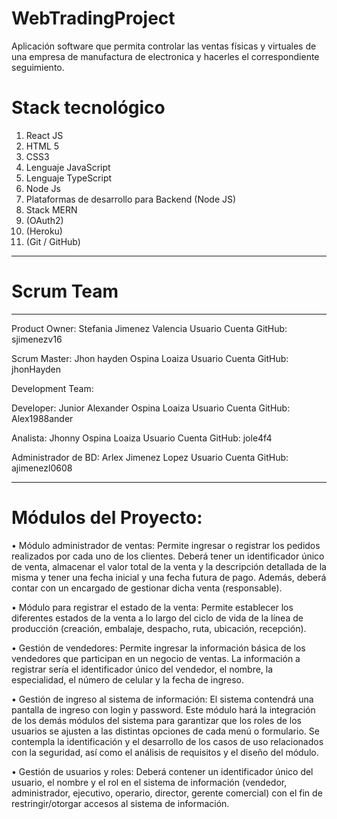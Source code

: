 # WebTradingProject
Aplicación software que permita controlar las ventas físicas y virtuales de una empresa de manufactura de electronica y hacerles el correspondiente seguimiento.


# Stack tecnológico

1. React JS
2. HTML 5
3. CSS3
4. Lenguaje JavaScript
5. Lenguaje TypeScript
6. Node Js
7. Plataformas de desarrollo para Backend (Node JS)
8. Stack MERN
9. (OAuth2)
10. (Heroku)
11. (Git / GitHub)
______________________________________________________________________________________________________________________________________________________________
# Scrum Team 
______________________________________________________________________________________________________________________________________________________________
Product Owner: Stefania Jimenez Valencia
Usuario Cuenta GitHub: sjimenezv16

Scrum Master: Jhon hayden Ospina Loaiza 
Usuario Cuenta GitHub: jhonHayden

Development Team:

Developer: Junior Alexander Ospina Loaiza 
Usuario Cuenta GitHub: Alex1988ander

Analista: Jhonny Ospina Loaiza
Usuario Cuenta GitHub: jole4f4

Administrador de BD: Arlex Jimenez Lopez
Usuario Cuenta GitHub: ajimenezl0608
________________________________________________________________________________________________________________

# Módulos del Proyecto:
• Módulo administrador de ventas: Permite ingresar o registrar los pedidos
realizados por cada uno de los clientes. Deberá tener un identificador único
de venta, almacenar el valor total de la venta y la descripción detallada de la
misma y tener una fecha inicial y una fecha futura de pago. Además, deberá
contar con un encargado de gestionar dicha venta (responsable).

• Módulo para registrar el estado de la venta: Permite establecer los
diferentes estados de la venta a lo largo del ciclo de vida de la línea de
producción (creación, embalaje, despacho, ruta, ubicación, recepción).

• Gestión de vendedores: Permite ingresar la información básica de los
vendedores que participan en un negocio de ventas. La información a registrar
sería el identificador único del vendedor, el nombre, la especialidad, el número
de celular y la fecha de ingreso.

• Gestión de ingreso al sistema de información: El sistema contendrá una
pantalla de ingreso con login y password.
Este módulo hará la integración de los demás módulos del sistema para
garantizar que los roles de los usuarios se ajusten a las distintas opciones de
cada menú o formulario. Se contempla la identificación y el desarrollo de los
casos de uso relacionados con la seguridad, así como el análisis de requisitos
y el diseño del módulo.

• Gestión de usuarios y roles: Deberá contener un identificador único del
usuario, el nombre y el rol en el sistema de información (vendedor,
administrador, ejecutivo, operario, director, gerente comercial) con el fin de
restringir/otorgar accesos al sistema de información.

